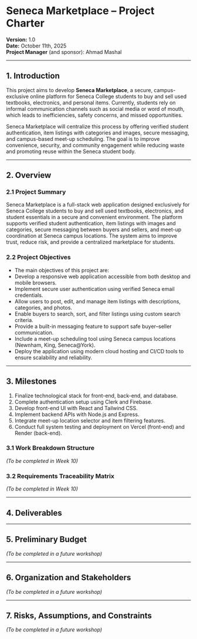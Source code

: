 # Seneca Marketplace – Project Charter  
**Version:** 1.0  
**Date:** October 11th, 2025  
**Project Manager** (and sponsor): Ahmad Mashal

---

## 1. Introduction

This project aims to develop **Seneca Marketplace**, a secure, campus-exclusive online platform for Seneca College students to buy and sell used textbooks, electronics, and personal items. Currently, students rely on informal communication channels such as social media or word of mouth, which leads to inefficiencies, safety concerns, and missed opportunities.  

Seneca Marketplace will centralize this process by offering verified student authentication, item listings with categories and images, secure messaging, and campus-based meet-up scheduling. The goal is to improve convenience, security, and community engagement while reducing waste and promoting reuse within the Seneca student body.

---

## 2. Overview  
### 2.1 Project Summary
Seneca Marketplace is a full-stack web application designed exclusively for Seneca College students to buy and sell used textbooks, electronics, and student essentials in a secure and convenient environment. The platform supports verified student authentication, item listings with images and categories, secure messaging between buyers and sellers, and meet-up coordination at Seneca campus locations. The system aims to improve trust, reduce risk, and provide a centralized marketplace for students.

### 2.2 Project Objectives
- The main objectives of this project are:
- Develop a responsive web application accessible from both desktop and mobile browsers.
- Implement secure user authentication using verified Seneca email credentials.
- Allow users to post, edit, and manage item listings with descriptions, categories, and photos.
- Enable buyers to search, sort, and filter listings using custom search criteria.
- Provide a built-in messaging feature to support safe buyer–seller communication.
- Include a meet-up scheduling tool using Seneca campus locations (Newnham, King, Seneca@York).
- Deploy the application using modern cloud hosting and CI/CD tools to ensure scalability and reliability.

---

## 3. Milestones  

1.	Finalize technological stack for front-end, back-end, and database.
2.	Complete authentication setup using Clerk and Firebase.
3.	Develop front-end UI with React and Tailwind CSS.
4.	Implement backend APIs with Node.js and Express.
5.	Integrate meet-up location selector and item filtering features.
6.	Conduct full system testing and deployment on Vercel (front-end) and Render (back-end).

### 3.1 Work Breakdown Structure  
*(To be completed in Week 10)*

### 3.2 Requirements Traceability Matrix  
*(To be completed in Week 10)*

---

## 4. Deliverables  



---

## 5. Preliminary Budget  
*(To be completed in a future workshop)*  

---

## 6. Organization and Stakeholders  
*(To be completed in a future workshop)*  

---

## 7. Risks, Assumptions, and Constraints  
*(To be completed in a future workshop)*  
